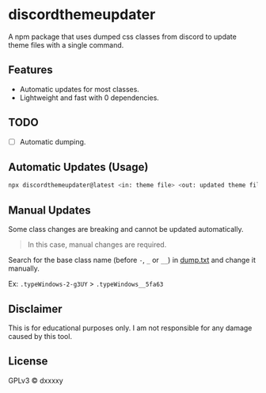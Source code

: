 # discordthemeupdater
A npm package that uses dumped css classes from discord to update theme files with a single command.

## Features
- Automatic updates for most classes.
- Lightweight and fast with 0 dependencies.

## TODO
- [ ] Automatic dumping.

## Automatic Updates (Usage)
```sh
npx discordthemeupdater@latest <in: theme file> <out: updated theme file>
```

## Manual Updates
Some class changes are breaking and cannot be updated automatically.

> In this case, manual changes are required.

Search for the base class name (before `-`, `_` or `__`) in [dump.txt](dump/dump.txt) and change it manually.

Ex: `.typeWindows-2-g3UY` > `.typeWindows__5fa63`

## Disclaimer
This is for educational purposes only. I am not responsible for any damage caused by this tool.

## License
GPLv3 © dxxxxy